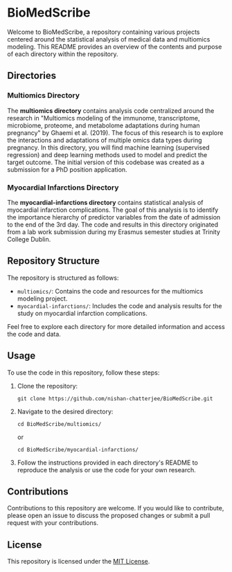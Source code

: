 # BioMedScribe

Welcome to BioMedScribe, a repository containing various projects centered around the statistical analysis of medical data and multiomics modeling. This README provides an overview of the contents and purpose of each directory within the repository.

## Directories

### Multiomics Directory

The **multiomics directory** contains analysis code centralized around the research in "Multiomics modeling of the immunome, transcriptome, microbiome, proteome, and metabolome adaptations during human pregnancy" by Ghaemi et al. (2019). The focus of this research is to explore the interactions and adaptations of multiple omics data types during pregnancy. In this directory, you will find machine learning (supervised regression) and deep learning methods used to model and predict the target outcome. The initial version of this codebase was created as a submission for a PhD position application.

### Myocardial Infarctions Directory

The **myocardial-infarctions directory** contains statistical analysis of myocardial infarction complications. The goal of this analysis is to identify the importance hierarchy of predictor variables from the date of admission to the end of the 3rd day. The code and results in this directory originated from a lab work submission during my Erasmus semester studies at Trinity College Dublin.

## Repository Structure

The repository is structured as follows:

- `multiomics/`: Contains the code and resources for the multiomics modeling project.
- `myocardial-infarctions/`: Includes the code and analysis results for the study on myocardial infarction complications.

Feel free to explore each directory for more detailed information and access the code and data.

## Usage

To use the code in this repository, follow these steps:

1. Clone the repository:
   ```shell
   git clone https://github.com/nishan-chatterjee/BioMedScribe.git
   ```

2. Navigate to the desired directory:
   ```shell
   cd BioMedScribe/multiomics/
   ```

   or

   ```shell
   cd BioMedScribe/myocardial-infarctions/
   ```

3. Follow the instructions provided in each directory's README to reproduce the analysis or use the code for your own research.

## Contributions

Contributions to this repository are welcome. If you would like to contribute, please open an issue to discuss the proposed changes or submit a pull request with your contributions.

## License

This repository is licensed under the [MIT License](LICENSE).
